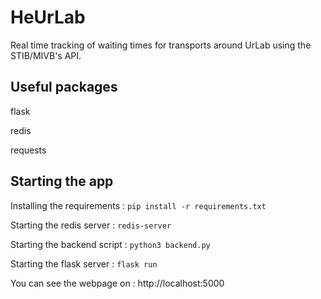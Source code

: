 # HeUrLab

Real time tracking of waiting times for transports around UrLab using the STIB/MIVB's API.

## Useful packages

flask

redis

requests

## Starting the app

Installing the requirements :
```pip install -r requirements.txt```

Starting the redis server :
```redis-server```

Starting the backend script :
```python3 backend.py```

Starting the flask server :
```flask run```

You can see the webpage on : http://localhost:5000
